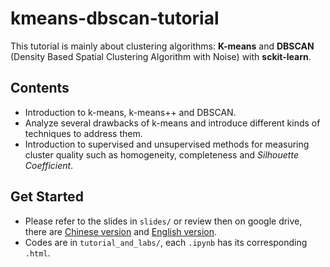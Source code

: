 # kmeans-dbscan-tutorial
This tutorial is mainly about clustering algorithms: **K-means** and **DBSCAN** (Density Based Spatial Clustering Algorithm with Noise) with **sckit-learn**.

## Contents
- Introduction to k-means, k-means++ and DBSCAN.
- Analyze several drawbacks of k-means and introduce different kinds of techniques to address them.
- Introduction to supervised and unsupervised methods for measuring cluster quality such as homogeneity, completeness and *Silhouette Coefficient*.

## Get Started
- Please refer to the slides in `slides/` or review then on google drive, there are [Chinese version](https://docs.google.com/presentation/d/1sgo4Bx0mF9fZXGZoD6F8wEUBPRWhR90ucoKwz8aLmCM/edit?usp=sharing) and [English version](https://docs.google.com/presentation/d/1o_rTjzkK7_q672rociNBu11R5dEDlACtrWrfR34FQ3s/edit?usp=sharing).
- Codes are in `tutorial_and_labs/`, each `.ipynb` has its corresponding `.html`.
